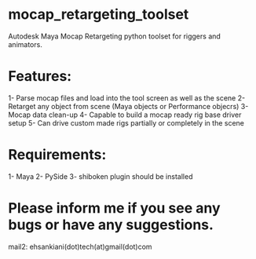 # mocap_retargeting_toolset
Autodesk Maya Mocap Retargeting python toolset for riggers and animators.

# Features:
  1- Parse mocap files and load into the tool screen as well as the scene
  2- Retarget any object from scene (Maya objects or Performance objecrs)
  3- Mocap data clean-up
  4- Capable to build a mocap ready rig base driver setup
  5- Can drive custom made rigs partially or completely in the scene

# Requirements:
  1- Maya
  2- PySide
  3- shiboken plugin should be installed
  
  
# Please inform me if you see any bugs or have any suggestions.
mail2: ehsankiani(dot)tech(at)gmail(dot)com
